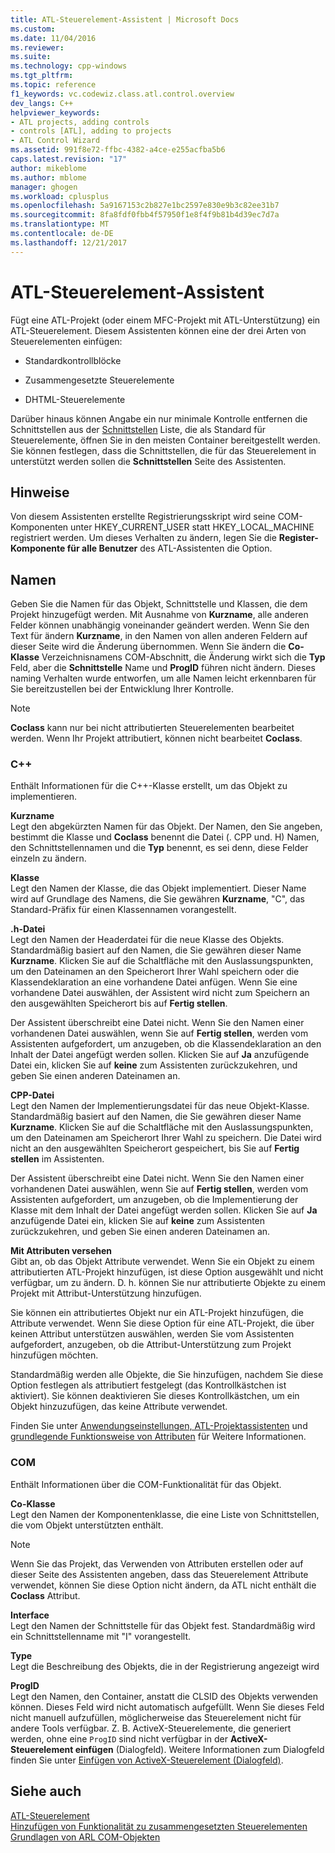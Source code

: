 ```yaml
---
title: ATL-Steuerelement-Assistent | Microsoft Docs
ms.custom: 
ms.date: 11/04/2016
ms.reviewer: 
ms.suite: 
ms.technology: cpp-windows
ms.tgt_pltfrm: 
ms.topic: reference
f1_keywords: vc.codewiz.class.atl.control.overview
dev_langs: C++
helpviewer_keywords:
- ATL projects, adding controls
- controls [ATL], adding to projects
- ATL Control Wizard
ms.assetid: 991f8e72-ffbc-4382-a4ce-e255acfba5b6
caps.latest.revision: "17"
author: mikeblome
ms.author: mblome
manager: ghogen
ms.workload: cplusplus
ms.openlocfilehash: 5a9167153c2b827e1bc2597e830e9b3c82ee31b7
ms.sourcegitcommit: 8fa8fdf0fbb4f57950f1e8f4f9b81b4d39ec7d7a
ms.translationtype: MT
ms.contentlocale: de-DE
ms.lasthandoff: 12/21/2017
---
```

# <a name="atl-control-wizard"></a>ATL-Steuerelement-Assistent
Fügt eine ATL-Projekt (oder einem MFC-Projekt mit ATL-Unterstützung) ein ATL-Steuerelement. Diesem Assistenten können eine der drei Arten von Steuerelementen einfügen:  
  
-   Standardkontrollblöcke  
  
-   Zusammengesetzte Steuerelemente  
  
-   DHTML-Steuerelemente  
  
 Darüber hinaus können Angabe ein nur minimale Kontrolle entfernen die Schnittstellen aus der [Schnittstellen](../../atl/reference/interfaces-atl-control-wizard.md) Liste, die als Standard für Steuerelemente, öffnen Sie in den meisten Container bereitgestellt werden. Sie können festlegen, dass die Schnittstellen, die für das Steuerelement in unterstützt werden sollen die **Schnittstellen** Seite des Assistenten.  
  
## <a name="remarks"></a>Hinweise  
 Von diesem Assistenten erstellte Registrierungsskript wird seine COM-Komponenten unter HKEY_CURRENT_USER statt HKEY_LOCAL_MACHINE registriert werden. Um dieses Verhalten zu ändern, legen Sie die **Register-Komponente für alle Benutzer** des ATL-Assistenten die Option.  
  
## <a name="names"></a>Namen  
 Geben Sie die Namen für das Objekt, Schnittstelle und Klassen, die dem Projekt hinzugefügt werden. Mit Ausnahme von **Kurzname**, alle anderen Felder können unabhängig voneinander geändert werden. Wenn Sie den Text für ändern **Kurzname**, in den Namen von allen anderen Feldern auf dieser Seite wird die Änderung übernommen. Wenn Sie ändern die **Co-Klasse** Verzeichnisnamens COM-Abschnitt, die Änderung wirkt sich die **Typ** Feld, aber die **Schnittstelle** Name und **ProgID** führen nicht ändern. Dieses naming Verhalten wurde entworfen, um alle Namen leicht erkennbaren für Sie bereitzustellen bei der Entwicklung Ihrer Kontrolle.  
  
> [!NOTE]
>  **Coclass** kann nur bei nicht attributierten Steuerelementen bearbeitet werden. Wenn Ihr Projekt attributiert, können nicht bearbeitet **Coclass**.  
  
### <a name="c"></a>C++  
 Enthält Informationen für die C++-Klasse erstellt, um das Objekt zu implementieren.  
  
 **Kurzname**  
 Legt den abgekürzten Namen für das Objekt. Der Namen, den Sie angeben, bestimmt die Klasse und **Coclass** benennt die Datei (. CPP und. H) Namen, den Schnittstellennamen und die **Typ** benennt, es sei denn, diese Felder einzeln zu ändern.  
  
 **Klasse**  
 Legt den Namen der Klasse, die das Objekt implementiert. Dieser Name wird auf Grundlage des Namens, die Sie gewähren **Kurzname**, "C", das Standard-Präfix für einen Klassennamen vorangestellt.  
  
 **.h-Datei**  
 Legt den Namen der Headerdatei für die neue Klasse des Objekts. Standardmäßig basiert auf den Namen, die Sie gewähren dieser Name **Kurzname**. Klicken Sie auf die Schaltfläche mit den Auslassungspunkten, um den Dateinamen an den Speicherort Ihrer Wahl speichern oder die Klassendeklaration an eine vorhandene Datei anfügen. Wenn Sie eine vorhandene Datei auswählen, der Assistent wird nicht zum Speichern an den ausgewählten Speicherort bis auf **Fertig stellen**.  
  
 Der Assistent überschreibt eine Datei nicht. Wenn Sie den Namen einer vorhandenen Datei auswählen, wenn Sie auf **Fertig stellen**, werden vom Assistenten aufgefordert, um anzugeben, ob die Klassendeklaration an den Inhalt der Datei angefügt werden sollen. Klicken Sie auf **Ja** anzufügende Datei ein, klicken Sie auf **keine** zum Assistenten zurückzukehren, und geben Sie einen anderen Dateinamen an.  
  
 **CPP-Datei**  
 Legt den Namen der Implementierungsdatei für das neue Objekt-Klasse. Standardmäßig basiert auf den Namen, die Sie gewähren dieser Name **Kurzname**. Klicken Sie auf die Schaltfläche mit den Auslassungspunkten, um den Dateinamen am Speicherort Ihrer Wahl zu speichern. Die Datei wird nicht an den ausgewählten Speicherort gespeichert, bis Sie auf **Fertig stellen** im Assistenten.  
  
 Der Assistent überschreibt eine Datei nicht. Wenn Sie den Namen einer vorhandenen Datei auswählen, wenn Sie auf **Fertig stellen**, werden vom Assistenten aufgefordert, um anzugeben, ob die Implementierung der Klasse mit dem Inhalt der Datei angefügt werden sollen. Klicken Sie auf **Ja** anzufügende Datei ein, klicken Sie auf **keine** zum Assistenten zurückzukehren, und geben Sie einen anderen Dateinamen an.  
  
 **Mit Attributen versehen**  
 Gibt an, ob das Objekt Attribute verwendet. Wenn Sie ein Objekt zu einem attributierten ATL-Projekt hinzufügen, ist diese Option ausgewählt und nicht verfügbar, um zu ändern. D. h. können Sie nur attributierte Objekte zu einem Projekt mit Attribut-Unterstützung hinzufügen.  
  
 Sie können ein attributiertes Objekt nur ein ATL-Projekt hinzufügen, die Attribute verwendet. Wenn Sie diese Option für eine ATL-Projekt, die über keinen Attribut unterstützen auswählen, werden Sie vom Assistenten aufgefordert, anzugeben, ob die Attribut-Unterstützung zum Projekt hinzufügen möchten.  
  
 Standardmäßig werden alle Objekte, die Sie hinzufügen, nachdem Sie diese Option festlegen als attributiert festgelegt (das Kontrollkästchen ist aktiviert). Sie können deaktivieren Sie dieses Kontrollkästchen, um ein Objekt hinzuzufügen, das keine Attribute verwendet.  
  
 Finden Sie unter [Anwendungseinstellungen, ATL-Projektassistenten](../../atl/reference/application-settings-atl-project-wizard.md) und [grundlegende Funktionsweise von Attributen](../../windows/basic-mechanics-of-attributes.md) für Weitere Informationen.  
  
### <a name="com"></a>COM  
 Enthält Informationen über die COM-Funktionalität für das Objekt.  
  
 **Co-Klasse**  
 Legt den Namen der Komponentenklasse, die eine Liste von Schnittstellen, die vom Objekt unterstützten enthält.  
  
> [!NOTE]
>  Wenn Sie das Projekt, das Verwenden von Attributen erstellen oder auf dieser Seite des Assistenten angeben, dass das Steuerelement Attribute verwendet, können Sie diese Option nicht ändern, da ATL nicht enthält die **Coclass** Attribut.  
  
 **Interface**  
 Legt den Namen der Schnittstelle für das Objekt fest. Standardmäßig wird ein Schnittstellenname mit "I" vorangestellt.  
  
 **Type**  
 Legt die Beschreibung des Objekts, die in der Registrierung angezeigt wird  
  
 **ProgID**  
 Legt den Namen, den Container, anstatt die CLSID des Objekts verwenden können. Dieses Feld wird nicht automatisch aufgefüllt. Wenn Sie dieses Feld nicht manuell aufzufüllen, möglicherweise das Steuerelement nicht für andere Tools verfügbar. Z. B. ActiveX-Steuerelemente, die generiert werden, ohne eine `ProgID` sind nicht verfügbar in der **ActiveX-Steuerelement einfügen** (Dialogfeld). Weitere Informationen zum Dialogfeld finden Sie unter [Einfügen von ActiveX-Steuerelement (Dialogfeld)](../../windows/insert-activex-control-dialog-box.md).  
  
## <a name="see-also"></a>Siehe auch  
 [ATL-Steuerelement](../../atl/reference/adding-an-atl-control.md)   
 [Hinzufügen von Funktionalität zu zusammengesetzten Steuerelementen](../../atl/adding-functionality-to-the-composite-control.md)   
 [Grundlagen von ARL COM-Objekten](../../atl/fundamentals-of-atl-com-objects.md)

